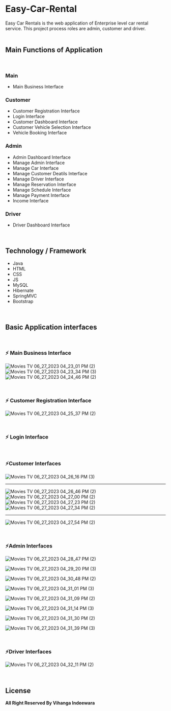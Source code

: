 # Easy-Car-Rental

Easy Car Rentals is the web application of Enterprise level car rental service. This project process roles are admin, customer and driver.
<br>
<br>
<h2>Main Functions of Application</h2>
<br>
 <h3>Main</h3>
<ul>
    <li>Main Business Interface</li>
  </ul>
    <h3>Customer</h3>
    <ul>
      <li>Customer Registration Interface</li>
      <li>Login Interface</li>
      <li>Customer Dashboard Interface</li>
      <li>Customer Vehicle Selection Interface</li>
      <li>Vehicle Booking Interface</li>
    </ul>
    <h3>Admin</h3>
    <ul>
      <li>Admin Dashboard Interface</li>
      <li>Manage Admin Interface</li>
      <li>Manage Car Interface</li>
      <li>Manage Customer Deatils Interface</li>
      <li>Manage Driver Interface</li>
      <li>Manage Reservation Interface</li>
      <li>Manage Schedule Interface</li>
      <li>Manage Payment Interface</li>
      <li>Income Interface</li>
     </ul>
    <h3>Driver</h3>
    <ul>
      <li> Driver Dashboard Interface</li>
    </ul>  

<br>
<h2>Technology / Framework</h2>
<ul>
    <li>Java</li>
    <li>HTML</li>
    <li>CSS</li>
    <li>JS</li>
    <li>MySQL</li>
    <li>Hibernate</li>
     <li>SpringMVC</li>
    <li>Bootstrap</li>
</ul>
<br>
<h2>Basic Application interfaces</h2>
<br>
<h3>⚡ Main Business  Interface</h3>

![Movies   TV 06_27_2023 04_23_01 PM (2)](https://github.com/VihangaIndeewara/Easy-Car-Rental/assets/101233779/a71ac475-6ebf-423c-b624-1006d1984c76)
![Movies   TV 06_27_2023 04_23_34 PM (3)](https://github.com/VihangaIndeewara/Easy-Car-Rental/assets/101233779/5210da16-4c7a-4402-abcb-1a0b84b39c05)
![Movies   TV 06_27_2023 04_24_46 PM (2)](https://github.com/VihangaIndeewara/Easy-Car-Rental/assets/101233779/59fb48b4-e23a-4899-82a4-88b610bd615d)

<br>
<h3>⚡ Customer Registration Interface</h3>

![Movies   TV 06_27_2023 04_25_37 PM (2)](https://github.com/VihangaIndeewara/Easy-Car-Rental/assets/101233779/c2d37fba-472a-4b63-81ac-2e2032773024)

<br>
<h3>⚡ Login Interface</h3>



<br>
<h3>⚡Customer Interfaces</h3>

![Movies   TV 06_27_2023 04_26_16 PM (3)](https://github.com/VihangaIndeewara/Easy-Car-Rental/assets/101233779/fc49bcb7-bf2e-4af5-99cc-4ad529df98d5)

<hr>

![Movies   TV 06_27_2023 04_26_46 PM (2)](https://github.com/VihangaIndeewara/Easy-Car-Rental/assets/101233779/e09a674e-fcc3-468b-8bb7-e0cc2a2b7742)
![Movies   TV 06_27_2023 04_27_00 PM (2)](https://github.com/VihangaIndeewara/Easy-Car-Rental/assets/101233779/41bcaa5b-e7de-4a2d-85e6-77948b4a2acd)
![Movies   TV 06_27_2023 04_27_23 PM (2)](https://github.com/VihangaIndeewara/Easy-Car-Rental/assets/101233779/eafdc1c4-2926-4dd0-99c6-4c319cd02d85)
![Movies   TV 06_27_2023 04_27_34 PM (2)](https://github.com/VihangaIndeewara/Easy-Car-Rental/assets/101233779/83a5aa7d-57df-416d-bd73-61f79d62d5ac)

<hr>

![Movies   TV 06_27_2023 04_27_54 PM (2)](https://github.com/VihangaIndeewara/Easy-Car-Rental/assets/101233779/8a19e086-ec9b-401e-992b-6006280d8db5)

<br>
<h3>⚡Admin Interfaces</h3>

![Movies   TV 06_27_2023 04_28_47 PM (2)](https://github.com/VihangaIndeewara/Easy-Car-Rental/assets/101233779/dce97e4d-e9ea-4cb7-b6a5-fb077c7b11b6)

![Movies   TV 06_27_2023 04_29_20 PM (3)](https://github.com/VihangaIndeewara/Easy-Car-Rental/assets/101233779/a1698376-ce1c-4b29-ab71-14e0deab8478)

![Movies   TV 06_27_2023 04_30_48 PM (2)](https://github.com/VihangaIndeewara/Easy-Car-Rental/assets/101233779/d74d90ca-d1cb-43bc-91ca-af6068cd8884)

![Movies   TV 06_27_2023 04_31_01 PM (3)](https://github.com/VihangaIndeewara/Easy-Car-Rental/assets/101233779/d439ce60-9d96-4283-94db-63028eef9314)

![Movies   TV 06_27_2023 04_31_09 PM (2)](https://github.com/VihangaIndeewara/Easy-Car-Rental/assets/101233779/dcecdf0b-c502-478b-a7b3-75d6d79f8990)

![Movies   TV 06_27_2023 04_31_14 PM (3)](https://github.com/VihangaIndeewara/Easy-Car-Rental/assets/101233779/fb368341-afb2-4153-8e59-d9e275c6f2bc)

![Movies   TV 06_27_2023 04_31_30 PM (2)](https://github.com/VihangaIndeewara/Easy-Car-Rental/assets/101233779/9ad3445f-7fa0-49b2-917e-56f8752c345e)

![Movies   TV 06_27_2023 04_31_39 PM (3)](https://github.com/VihangaIndeewara/Easy-Car-Rental/assets/101233779/7cfe8fb1-2fe3-4564-8a87-51eeef9a1f59)

<br>
<h3>⚡Driver Interfaces</h3>

![Movies   TV 06_27_2023 04_32_11 PM (2)](https://github.com/VihangaIndeewara/Easy-Car-Rental/assets/101233779/9c90d777-3015-4667-ba3a-27fad78cbbe8)

<br>
<h2>License</h2>
<b>All Right Reserved By Vihanga Indeewara</b>
